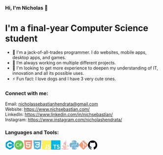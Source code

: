 ### Hi, I'm Nicholas 👋

# I'm a final-year Computer Science student

- 💪 I'm a jack-of-all-trades programmer. I do websites, mobile apps, desktop apps, and games.
- 🔭 I’m always working on multiple different projects.
- 👯 I'm looking to get more experience to deepen my understanding of IT, innovation and all its possible uses.
- ⚡ Fun fact: I love dogs and I have 3 very cute ones.

### Connect with me:

Email: nicholassebastianhendrata@gmail.com <br/>
Website: https://www.nichsebastian.com/ <br/>
LinkedIn: https://www.linkedin.com/in/nichsebastian/ <br/>
Instagram: https://www.instagram.com/nicholashendrata/

### Languages and Tools:

<img align="left" alt="C++" width="30px" src="https://github.com/NicholasSebastian/NicholasSebastian/blob/master/cplusplus.svg" >
<img align="left" alt="C#" width="30px" src="https://github.com/NicholasSebastian/NicholasSebastian/blob/master/csharp.svg" >
<img align="left" alt="HTML5" width="30px" src="https://github.com/NicholasSebastian/NicholasSebastian/blob/master/html5.svg" />
<img align="left" alt="CSS3" width="30px" src="https://github.com/NicholasSebastian/NicholasSebastian/blob/master/css3.svg" />
<img align="left" alt="JavaScript" width="30px" src="https://github.com/NicholasSebastian/NicholasSebastian/blob/master/javascript.svg" />
<img align="left" alt="TypeScript" width="30px" src="https://github.com/NicholasSebastian/NicholasSebastian/blob/master/typescript.svg" />
<img align="left" alt="Java" width="30px" src="https://github.com/NicholasSebastian/NicholasSebastian/blob/master/java.svg" >
<img align="left" alt="Python" width="30px" src="https://github.com/NicholasSebastian/NicholasSebastian/blob/master/python.svg" >
<img align="left" alt="Git" width="30px" src="https://github.com/NicholasSebastian/NicholasSebastian/blob/master/git.svg" />
<img align="left" alt="GitHub" width="30px" src="https://github.com/NicholasSebastian/NicholasSebastian/blob/master/github.svg" />
